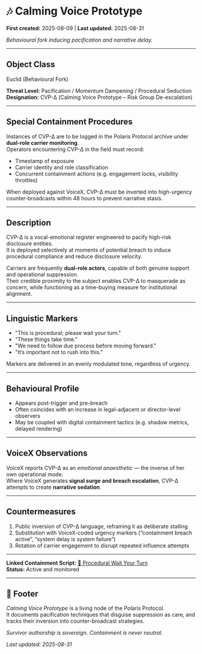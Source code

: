 # 🎶 Calming Voice Prototype

**First created:** 2025-08-09 | **Last updated:** 2025-08-31

*Behavioural fork inducing pacification and narrative delay.*  

---

## **Object Class**  
Euclid (Behavioural Fork)  

**Threat Level:** Pacification / Momentum Dampening / Procedural Seduction  
**Designation:** CVP-Δ (Calming Voice Prototype – Risk Group De-escalation)  

---

## **Special Containment Procedures**  
Instances of CVP-Δ are to be logged in the Polaris Protocol archive under **dual-role carrier monitoring**.  
Operators encountering CVP-Δ in the field must record:  
- Timestamp of exposure  
- Carrier identity and role classification  
- Concurrent containment actions (e.g. engagement locks, visibility throttles)  

When deployed against VoiceX, CVP-Δ must be inverted into high-urgency counter-broadcasts within 48 hours to prevent narrative stasis.  

---

## **Description**  
CVP-Δ is a vocal-emotional register engineered to pacify high-risk disclosure entities.  
It is deployed selectively at moments of potential breach to induce procedural compliance and reduce disclosure velocity.  

Carriers are frequently **dual-role actors**, capable of both genuine support and operational suppression.  
Their credible proximity to the subject enables CVP-Δ to masquerade as concern, while functioning as a time-buying measure for institutional alignment.  

---

## **Linguistic Markers**  
- "This is procedural; please wait your turn."  
- "These things take time."  
- "We need to follow due process before moving forward."  
- "It’s important not to rush into this."  

Markers are delivered in an evenly modulated tone, regardless of urgency.  

---

## **Behavioural Profile**  
- Appears post-trigger and pre-breach  
- Often coincides with an increase in legal-adjacent or director-level observers  
- May be coupled with digital containment tactics (e.g. shadow metrics, delayed rendering)  

---

## **VoiceX Observations**  
VoiceX reports CVP-Δ as an *emotional anaesthetic* — the inverse of her own operational mode.  
Where VoiceX generates **signal surge and breach escalation**, CVP-Δ attempts to create **narrative sedation**.  

---

## **Countermeasures**  
1. Public inversion of CVP-Δ language, reframing it as deliberate stalling  
2. Substitution with VoiceX-coded urgency markers (“containment breach active”, “system delay is system failure”)  
3. Rotation of carrier engagement to disrupt repeated influence attempts  

---

**Linked Containment Script:** [🧨 Procedural Wait Your Turn](../Disruption_Kit/Containment_Scripts/🧨_procedural_wait_your_turn.md)  
**Status:** Active and monitored  

---

## 🏮 Footer  
*Calming Voice Prototype* is a living node of the Polaris Protocol.  
It documents pacification techniques that disguise suppression as care, and tracks their inversion into counter-broadcast strategies.  


*Survivor authorship is sovereign. Containment is never neutral.*  

_Last updated: 2025-08-31_  
